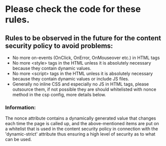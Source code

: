# Please check the code for these rules.

## Rules to be observed in the future for the content security policy to avoid problems:

- No more on-events (OnClick, OnError, OnMouseover etc.) in HTML tags
- No more \<style> tags in the HTML unless it is absolutely necessary because they contain dynamic values.
- No more \<script> tags in the HTML unless it is absolutely necessary because they contain dynamic values ​​or include JS files.
- Generally no inline CSS and especially no JS in HTML tags, please outsource them, if not possible they are should whitelisted with nonce method in the csp config, more details below.

### Information:

The nonce attribute contains a dynamically generated value that changes each time the page is called up, and the above-mentioned items are put on a whitelist that is used in the content security policy in connection with the 'dynamic-strict' attribute thus ensuring a high level of security as to what can be used.
